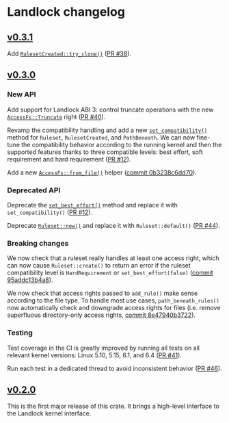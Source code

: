 # Landlock changelog

## [v0.3.1](https://github.com/landlock-lsm/rust-landlock/releases/tag/v0.3.1)

Add [`RulesetCreated::try_clone()`](https://landlock.io/rust-landlock/landlock/struct.RulesetCreated.html#method.try_clone) ([PR #38](https://github.com/landlock-lsm/rust-landlock/pull/38)).

## [v0.3.0](https://github.com/landlock-lsm/rust-landlock/releases/tag/v0.3.0)

### New API

Add support for Landlock ABI 3: control truncate operations with the new
[`AccessFs::Truncate`](https://landlock.io/rust-landlock/landlock/enum.AccessFs.html#variant.Truncate)
right ([PR #40](https://github.com/landlock-lsm/rust-landlock/pull/40)).

Revamp the compatibility handling and add a new
[`set_compatibility()`](https://landlock.io/rust-landlock/landlock/trait.Compatible.html#method.set_compatibility)
method for `Ruleset`, `RulesetCreated`, and `PathBeneath`.
We can now fine-tune the compatibility behavior according to the running kernel
and then the supported features thanks to three compatible levels:
best effort, soft requirement and hard requirement
([PR #12](https://github.com/landlock-lsm/rust-landlock/pull/12)).

Add a new [`AccessFs::from_file()`](https://landlock.io/rust-landlock/landlock/enum.AccessFs.html#method.from_file)
helper ([commit 0b3238c6dd70](https://github.com/landlock-lsm/rust-landlock/commit/0b3238c6dd70)).

### Deprecated API

Deprecate the [`set_best_effort()`](https://landlock.io/rust-landlock/landlock/trait.Compatible.html#method.set_best_effort)
method and replace it with `set_compatibility()`
([PR #12](https://github.com/landlock-lsm/rust-landlock/pull/12)).

Deprecate [`Ruleset::new()`](https://landlock.io/rust-landlock/landlock/struct.Ruleset.html#method.new)
and replace it with `Ruleset::default()`
([PR #44](https://github.com/landlock-lsm/rust-landlock/pull/44)).

### Breaking changes

We now check that a ruleset really handles at least one access right,
which can now cause `Ruleset::create()` to return an error if the ruleset compatibility level is
`HardRequirement` or `set_best_effort(false)`
([commit 95addc13b4a8](https://github.com/landlock-lsm/rust-landlock/commit/95addc13b4a8)).

We now check that access rights passed to `add_rule()` make sense according to the file type.
To handle most use cases,
`path_beneath_rules()` now automatically check and downgrade access rights for files
(i.e. remove superfluous directory-only access rights,
 [commit 8e47940b3722](https://github.com/landlock-lsm/rust-landlock/commit/8e47940b3722)).

### Testing

Test coverage in the CI is greatly improved by running all tests on all relevant kernel versions:
Linux 5.10, 5.15, 6.1, and 6.4
([PR #41](https://github.com/landlock-lsm/rust-landlock/pull/41)).

Run each test in a dedicated thread to avoid inconsistent behavior
([PR #46](https://github.com/landlock-lsm/rust-landlock/pull/46)).

## [v0.2.0](https://github.com/landlock-lsm/rust-landlock/releases/tag/v0.2.0)

This is the first major release of this crate.
It brings a high-level interface to the Landlock kernel interface.
